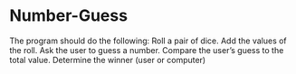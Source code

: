 # Number-Guess
The program should do the following:  Roll a pair of dice. Add the values of the roll. Ask the user to guess a number. Compare the user’s guess to the total value. Determine the winner (user or computer)
